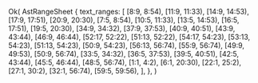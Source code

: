 Ok(
    AstRangeSheet {
        text_ranges: [
            [8:9, 8:54),
            [11:9, 11:33),
            [14:9, 14:53),
            [17:9, 17:51),
            [20:9, 20:30),
            [7:5, 8:54),
            [10:5, 11:33),
            [13:5, 14:53),
            [16:5, 17:51),
            [19:5, 20:30),
            [34:9, 34:32),
            [37:9, 37:53),
            [40:9, 40:51),
            [43:9, 43:44),
            [46:9, 46:44),
            [52:17, 52:22),
            [51:13, 52:22),
            [54:17, 54:23),
            [53:13, 54:23),
            [51:13, 54:23),
            [50:9, 54:23),
            [56:13, 56:74),
            [55:9, 56:74),
            [49:9, 49:53),
            [50:9, 56:74),
            [33:5, 34:32),
            [36:5, 37:53),
            [39:5, 40:51),
            [42:5, 43:44),
            [45:5, 46:44),
            [48:5, 56:74),
            [1:1, 4:2),
            [6:1, 20:30),
            [22:1, 25:2),
            [27:1, 30:2),
            [32:1, 56:74),
            [59:5, 59:56),
        ],
    },
)